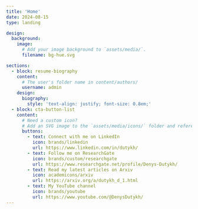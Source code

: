 ```yaml
---
title: 'Home'
date: 2024-08-15
type: landing

design:
  background:
    image:
      # Add your image background to `assets/media/`.
      filename: bg-hue.svg

sections:
  - block: resume-biography
    content:
      # The user's folder name in content/authors/
      username: admin
    design:
      biography:
        style: 'text-align: justify; font-size: 0.8em;'
  - block: cta-button-list
    content:
      # Need a custom icon?
      # Add an SVG image to the `assets/media/icons/` folder and reference it in the `icon` field below
      buttons:
        - text: Connect with me on LinkedIn
          icon: brands/linkedin
          url: https://www.linkedin.com/in/dutykh/
        - text: Follow me on ResearchGate
          icon: brands/custom/researchgate
          url: https://www.researchgate.net/profile/Denys-Dutykh/
        - text: Read my latest articles on Arxiv
          icon: academicons/arxiv
          url: https://arxiv.org/a/dutykh_d_1.html
        - text: My YouTube channel
          icon: brands/youtube
          url: https://www.youtube.com/@DenysDutykh/
---
```

